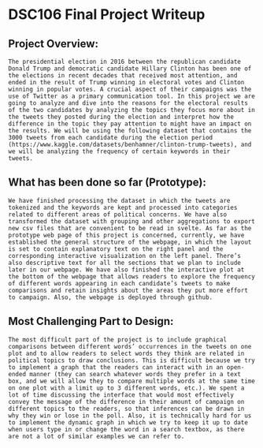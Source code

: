 # DSC106 Final Project Writeup
## Project Overview:
	The presidential election in 2016 between the republican candidate Donald Trump and democratic candidate Hillary Clinton has been one of the elections in recent decades that received most attention, and ended in the result of Trump winning in electoral votes and Clinton winning in popular votes. A crucial aspect of their campaigns was the use of Twitter as a primary communication tool. In this project we are going to analyze and dive into the reasons for the electoral results of the two candidates by analyzing the topics they focus more about in the tweets they posted during the election and interpret how the difference in the topic they pay attention to might have an impact on the results. We will be using the following dataset that contains the 3000 tweets from each candidate during the election period (https://www.kaggle.com/datasets/benhamner/clinton-trump-tweets), and we will be analyzing the frequency of certain keywords in their tweets.

## What has been done so far (Prototype):
	We have finished processing the dataset in which the tweets are tokenized and the keywords are kept and processed into categories related to different areas of political concerns. We have also transformed the dataset with grouping and other aggregations to export new csv files that are convenient to be read in svelte. As far as the prototype web page of this project is concerned, currently, we have established the general structure of the webpage, in which the layout is set to contain explanatory text on the right panel and the corresponding interactive visualization on the left panel. There’s also descriptive text for all the sections that we plan to include later in our webpage. We have also finished the interactive plot at the bottom of the webpage that allows readers to explore the frequency of different words appearing in each candidate’s tweets to make comparisons and retain insights about the areas they put more effort to campaign. Also, the webpage is deployed through github.

## Most Challenging Part to Design:
	The most difficult part of the project is to include graphical comparisons between different words’ occurrences in the tweets on one plot and to allow readers to select words they think are related in political topics to draw conclusions. This is difficult because we try to implement a graph that the readers can interact with in an open-ended manner (they can search whatever words they prefer in a text box, and we will allow they to compare multiple words at the same time on one plot with a limit up to 3 different words, etc.). We spent a lot of time discussing the interface that would most effectively convey the message of the difference in their amount of campaign on different topics to the readers, so that inferences can be drawn in why they win or lose in the poll. Also, it is technically hard for us to implement the dynamic graph in which we try to keep it up to date when users type in or change the word in a search textbox, as there are not a lot of similar examples we can refer to. 
